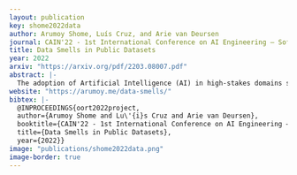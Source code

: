 ```yaml
---
layout: publication
key: shome2022data
author: Arumoy Shome, Luís Cruz, and Arie van Deursen
journal: CAIN'22 - 1st International Conference on AI Engineering – Software Engineering for AI
title: Data Smells in Public Datasets
year: 2022
arxiv: "https://arxiv.org/pdf/2203.08007.pdf"
abstract: |-
  The adoption of Artificial Intelligence (AI) in high-stakes domains such as healthcare, wildlife preservation, autonomous driving and criminal justice system calls for a data-centric approach to AI. Data scientists spend the majority of their time studying and wrangling the data, yet tools to aid them with data analysis are lacking. This study identifies the recurrent data quality issues in public datasets. Analogous to code smells, we introduce a novel catalogue of data smells that can be used to indicate early signs of problems or technical debt in machine learning systems. To understand the prevalence of data quality issues in datasets, we analyse 25 public datasets and identify 14 data smells.
website: "https://arumoy.me/data-smells/"
bibtex: |- 
  @INPROCEEDINGS{oort2022project,
  author={Arumoy Shome and Lu\'{i}s Cruz and Arie van Deursen},
  booktitle={CAIN'22 - 1st International Conference on AI Engineering – Software Engineering for AI}, 
  title={Data Smells in Public Datasets}, 
  year={2022}}
image: "publications/shome2022data.png"
image-border: true
---
```

